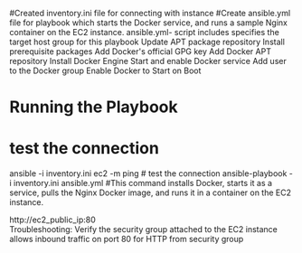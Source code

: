 #Created inventory.ini file for connecting with instance
#Create ansible.yml file for playbook which starts the Docker service, and runs a sample Nginx container on the EC2 instance.
ansible.yml- script includes
       specifies the target host group for this playbook
        Update APT package repository
        Install prerequisite packages
        Add Docker's official GPG key
        Add Docker APT repository
        Install Docker Engine
        Start and enable Docker service
        Add user to the Docker group
       Enable Docker to Start on Boot

# Running the Playbook
# test the connection

ansible -i inventory.ini ec2 -m ping # test the connection
ansible-playbook -i inventory.ini ansible.yml   #This command installs Docker, starts it as a service, pulls the Nginx Docker image, and runs it in a container on the EC2 instance.

http://ec2_public_ip:80  
Troubleshooting:
Verify the security group attached to the EC2 instance allows inbound traffic on port 80 for HTTP from security group